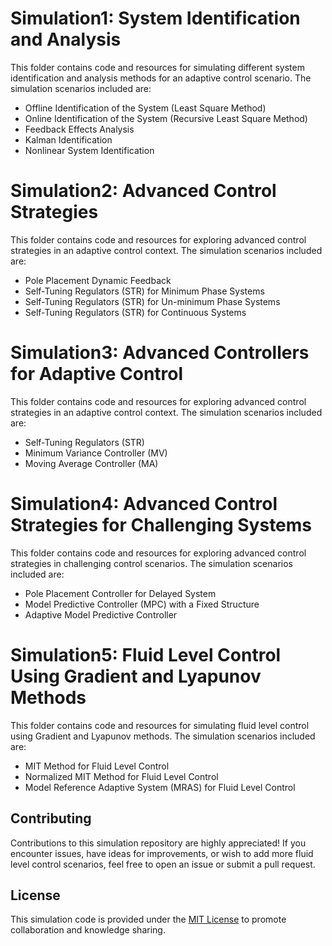 
# Simulation1: System Identification and Analysis

This folder contains code and resources for simulating different system identification and analysis methods for an adaptive control scenario. The simulation scenarios included are:

- Offline Identification of the System (Least Square Method)
- Online Identification of the System (Recursive Least Square Method)
- Feedback Effects Analysis
- Kalman Identification
- Nonlinear System Identification

# Simulation2: Advanced Control Strategies

This folder contains code and resources for exploring advanced control strategies in an adaptive control context. The simulation scenarios included are:

- Pole Placement Dynamic Feedback
- Self-Tuning Regulators (STR) for Minimum Phase Systems
- Self-Tuning Regulators (STR) for Un-minimum Phase Systems
- Self-Tuning Regulators (STR) for Continuous Systems

# Simulation3: Advanced Controllers for Adaptive Control

This folder contains code and resources for exploring advanced control strategies in an adaptive control context. The simulation scenarios included are:

- Self-Tuning Regulators (STR)
- Minimum Variance Controller (MV)
- Moving Average Controller (MA)

# Simulation4: Advanced Control Strategies for Challenging Systems

This folder contains code and resources for exploring advanced control strategies in challenging control scenarios. The simulation scenarios included are:

- Pole Placement Controller for Delayed System
- Model Predictive Controller (MPC) with a Fixed Structure
- Adaptive Model Predictive Controller

# Simulation5: Fluid Level Control Using Gradient and Lyapunov Methods

This folder contains code and resources for simulating fluid level control using Gradient and Lyapunov methods. The simulation scenarios included are:

- MIT Method for Fluid Level Control
- Normalized MIT Method for Fluid Level Control
- Model Reference Adaptive System (MRAS) for Fluid Level Control



## Contributing

Contributions to this simulation repository are highly appreciated! If you encounter issues, have ideas for improvements, or wish to add more fluid level control scenarios, feel free to open an issue or submit a pull request.

## License

This simulation code is provided under the [MIT License](LICENSE) to promote collaboration and knowledge sharing.

